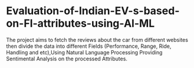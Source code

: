 # Evaluation-of-Indian-EV-s-based-on-FI-attributes-using-Al-ML
The project aims to fetch the reviews about the car from different websites then divide the data into different Fields (Performance, Range, Ride, Handling and etc),Using Natural Language Processing Providing Sentimental Analysis on the processed Attributes.
